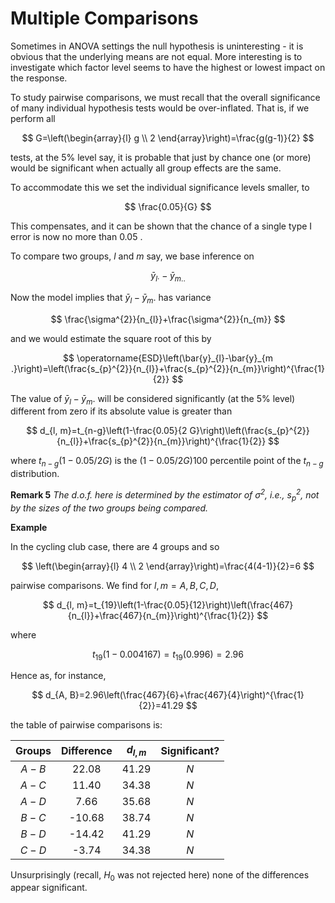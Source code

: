 # Multiple Comparisons

Sometimes in ANOVA settings the null hypothesis is uninteresting - it is obvious that the underlying means are not equal. More interesting is to investigate which factor level seems to have the highest or lowest impact on the response.

To study pairwise comparisons, we must recall that the overall significance of many individual hypothesis tests would be over-inflated. That is, if we perform all

$$
G=\left(\begin{array}{l}
g \\
2
\end{array}\right)=\frac{g(g-1)}{2}
$$

tests, at the $5 \%$ level say, it is probable that just by chance one (or more) would be significant when actually all group effects are the same.

To accommodate this we set the individual significance levels smaller, to

$$
\frac{0.05}{G}
$$

This compensates, and it can be shown that the chance of a single type I error is now no more than 0.05 .

To compare two groups, $l$ and $m$ say, we base inference on

$$
\bar{y}_{l \cdot}-\bar{y}_{m . .}
$$

Now the model implies that $\bar{y}_{l}-\bar{y}_{m}$. has variance

$$
\frac{\sigma^{2}}{n_{l}}+\frac{\sigma^{2}}{n_{m}}
$$

and we would estimate the square root of this by

$$
\operatorname{ESD}\left(\bar{y}_{l}-\bar{y}_{m .}\right)=\left(\frac{s_{p}^{2}}{n_{l}}+\frac{s_{p}^{2}}{n_{m}}\right)^{\frac{1}{2}}
$$

The value of $\bar{y}_{l}-\bar{y}_{m}$. will be considered significantly (at the $5 \%$ level) different from zero if its absolute value is greater than

$$
d_{l, m}=t_{n-g}\left(1-\frac{0.05}{2 G}\right)\left(\frac{s_{p}^{2}}{n_{l}}+\frac{s_{p}^{2}}{n_{m}}\right)^{\frac{1}{2}}
$$

where $t_{n-g}(1-0.05 / 2 G)$ is the $(1-0.05 / 2 G) 100$ percentile point of the $t_{n-g}$ distribution.

**Remark 5** *The d.o.f. here is determined by the estimator of $\sigma^{2}$, i.e., $s_{p}^{2}$, not by the sizes of the two groups being compared.*

**Example** 

In the cycling club case, there are 4 groups and so

$$
\left(\begin{array}{l}
4 \\
2
\end{array}\right)=\frac{4(4-1)}{2}=6
$$

pairwise comparisons. We find for $l, m=A, B, C, D$,

$$
d_{l, m}=t_{19}\left(1-\frac{0.05}{12}\right)\left(\frac{467}{n_{l}}+\frac{467}{n_{m}}\right)^{\frac{1}{2}}
$$

where

$$
t_{19}(1-0.004167)=t_{19}(0.996)=2.96
$$

Hence as, for instance,

$$
d_{A, B}=2.96\left(\frac{467}{6}+\frac{467}{4}\right)^{\frac{1}{2}}=41.29
$$

the table of pairwise comparisons is:

| Groups | Difference | $d_{l, m}$ | Significant? |
| :---: | :---: | :---: | :---: |
| $A-B$ | 22.08 | 41.29 | $N$ |
| $A-C$ | 11.40 | 34.38 | $N$ |
| $A-D$ | 7.66 | 35.68 | $N$ |
| $B-C$ | -10.68 | 38.74 | $N$ |
| $B-D$ | -14.42 | 41.29 | $N$ |
| $C-D$ | -3.74 | 34.38 | $N$ |

Unsurprisingly (recall, $H_{0}$ was not rejected here) none of the differences appear significant.
